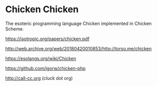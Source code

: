 # Chicken Chicken

The esoteric programming language Chicken implemented in Chicken
Scheme.

https://isotropic.org/papers/chicken.pdf

http://web.archive.org/web/20180420010853/http://torso.me/chicken

https://esolangs.org/wiki/Chicken

https://github.com/igorw/chicken-php

http://call-cc.org (cluck dot org)
